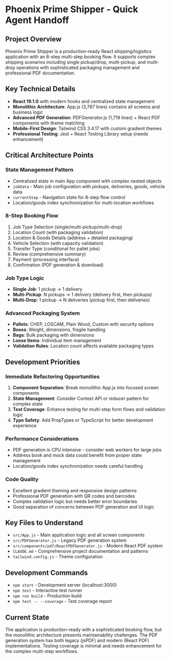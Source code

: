 # Phoenix Prime Shipper - Quick Agent Handoff

## Project Overview
Phoenix Prime Shipper is a production-ready React shipping/logistics application with an 8-step multi-step booking flow. It supports complex shipping scenarios including single pickup/drop, multi-pickup, and multi-drop operations with sophisticated packaging management and professional PDF documentation.

## Key Technical Details
- **React 19.1.0** with modern hooks and centralized state management
- **Monolithic Architecture**: App.js (3,787 lines) contains all screens and business logic
- **Advanced PDF Generation**: PDFGenerator.js (1,719 lines) + React PDF components with theme matching
- **Mobile-First Design**: Tailwind CSS 3.4.17 with custom gradient themes
- **Professional Testing**: Jest + React Testing Library setup (needs enhancement)

## Critical Architecture Points

### State Management Pattern
- Centralized state in main App component with complex nested objects
- `jobData` - Main job configuration with pickups, deliveries, goods, vehicle data
- `currentStep` - Navigation state for 8-step flow control
- Location/goods index synchronization for multi-location workflows

### 8-Step Booking Flow
1. Job Type Selection (single/multi-pickup/multi-drop)
2. Location Count (with packaging validation)
3. Location & Goods Details (address + detailed packaging)
4. Vehicle Selection (with capacity validation)
5. Transfer Type (conditional for pallet jobs)
6. Review (comprehensive summary)
7. Payment (processing interface)
8. Confirmation (PDF generation & download)

### Job Type Logic
- **Single Job**: 1 pickup → 1 delivery
- **Multi-Pickup**: N pickups → 1 delivery (delivery first, then pickups)
- **Multi-Drop**: 1 pickup → N deliveries (pickup first, then deliveries)

### Advanced Packaging System
- **Pallets**: CHEP, LOSCAM, Plain Wood, Custom with security options
- **Boxes**: Weight, dimensions, fragile handling
- **Bags**: Bulk packaging with dimensions
- **Loose Items**: Individual item management
- **Validation Rules**: Location count affects available packaging types

## Development Priorities

### Immediate Refactoring Opportunities
1. **Component Separation**: Break monolithic App.js into focused screen components
2. **State Management**: Consider Context API or reducer pattern for complex state
3. **Test Coverage**: Enhance testing for multi-step form flows and validation logic
4. **Type Safety**: Add PropTypes or TypeScript for better development experience

### Performance Considerations
- PDF generation is CPU intensive - consider web workers for large jobs
- Address book and mock data could benefit from proper state management
- Location/goods index synchronization needs careful handling

### Code Quality
- Excellent gradient theming and responsive design patterns
- Professional PDF generation with QR codes and barcodes
- Complex validation logic but needs better error boundaries
- Good separation of concerns between PDF generation and UI logic

## Key Files to Understand
- `src/App.js` - Main application logic and all screen components
- `src/PDFGenerator.js` - Legacy PDF generation system
- `src/components/pdf/ReactPDFGenerator.js` - Modern React PDF system
- `CLAUDE.md` - Comprehensive project documentation and patterns
- `tailwind.config.js` - Theme configuration

## Development Commands
- `npm start` - Development server (localhost:3000)
- `npm test` - Interactive test runner
- `npm run build` - Production build
- `npm test -- --coverage` - Test coverage report

## Current State
The application is production-ready with a sophisticated booking flow, but the monolithic architecture presents maintainability challenges. The PDF generation system has both legacy (jsPDF) and modern (React PDF) implementations. Testing coverage is minimal and needs enhancement for the complex multi-step workflows.